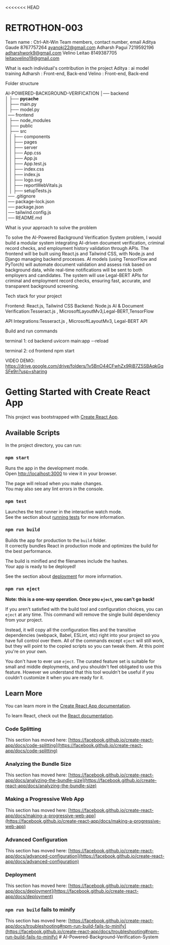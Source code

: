 <<<<<<< HEAD
# RETROTHON-003
Team name : Ctrl-Alt-Win
Team members, contact number, email
Aditya Gaude  8767757264 ayanokj22@gmail.com
Adharsh Pagui 7219592196 adharshwork9@gmail.com
Velino Leitao 8149387705 leitaovelino19@gmail.com

What is each individual's contribution in the project
Aditya : ai model training
Adharsh : Front-end, Back-end
Velino : Front-end, Back-end

Folder structure

AI-POWERED-BACKGROUND-VERIFICATION
│── backend  
│   ├── __pycache__  
│   ├── main.py  
│   ├── model.py  
│── frontend  
│   ├── node_modules  
│   ├── public  
│   ├── src  
│   │   ├── components  
│   │   ├── pages  
│   │   ├── server  
│   │   ├── App.css  
│   │   ├── App.js  
│   │   ├── App.test.js  
│   │   ├── index.css  
│   │   ├── index.js  
│   │   ├── logo.svg  
│   │   ├── reportWebVitals.js  
│   │   ├── setupTests.js  
│── .gitignore  
│── package-lock.json  
│── package.json  
│── tailwind.config.js  
│── README.md  


What is your approach to solve the problem

To solve the AI-Powered Background Verification System problem, I would build a modular system integrating AI-driven document verification, criminal record checks, and employment history validation through APIs. The frontend will be built using React.js and Tailwind CSS, with Node.js and Django managing backend processes. AI models (using TensorFlow and PyTorch) will automate document validation and assess risk based on background data, while real-time notifications will be sent to both employers and candidates. The system will use Legal-BERT APIs for criminal and employment record checks, ensuring fast, accurate, and transparent background screening.

Tech stack for your project

Frontend: React.js, Tailwind CSS
Backend: Node.js
AI & Document Verification:Tesseract.js , MicrosoftLayoutMv3,Legal-BERT,TensorFlow

API Integrations:Tesseract.js , MicrosoftLayoutMv3, Legal-BERT API


Build and run commands

terminal 1:
cd backend
uvicorn main:app --reload

terminal 2:
 cd frontend
 npm start

VIDEO DEMO: https://drive.google.com/drive/folders/1v5BnO44CFwhZx9RjB7Z5SBAqkGqSFe9n?usp=sharing


# Getting Started with Create React App

This project was bootstrapped with [Create React App](https://github.com/facebook/create-react-app).

## Available Scripts

In the project directory, you can run:

### `npm start`

Runs the app in the development mode.\
Open [http://localhost:3000](http://localhost:3000) to view it in your browser.

The page will reload when you make changes.\
You may also see any lint errors in the console.

### `npm test`

Launches the test runner in the interactive watch mode.\
See the section about [running tests](https://facebook.github.io/create-react-app/docs/running-tests) for more information.

### `npm run build`

Builds the app for production to the `build` folder.\
It correctly bundles React in production mode and optimizes the build for the best performance.

The build is minified and the filenames include the hashes.\
Your app is ready to be deployed!

See the section about [deployment](https://facebook.github.io/create-react-app/docs/deployment) for more information.

### `npm run eject`

**Note: this is a one-way operation. Once you `eject`, you can't go back!**

If you aren't satisfied with the build tool and configuration choices, you can `eject` at any time. This command will remove the single build dependency from your project.

Instead, it will copy all the configuration files and the transitive dependencies (webpack, Babel, ESLint, etc) right into your project so you have full control over them. All of the commands except `eject` will still work, but they will point to the copied scripts so you can tweak them. At this point you're on your own.

You don't have to ever use `eject`. The curated feature set is suitable for small and middle deployments, and you shouldn't feel obligated to use this feature. However we understand that this tool wouldn't be useful if you couldn't customize it when you are ready for it.

## Learn More

You can learn more in the [Create React App documentation](https://facebook.github.io/create-react-app/docs/getting-started).

To learn React, check out the [React documentation](https://reactjs.org/).

### Code Splitting

This section has moved here: [https://facebook.github.io/create-react-app/docs/code-splitting](https://facebook.github.io/create-react-app/docs/code-splitting)

### Analyzing the Bundle Size

This section has moved here: [https://facebook.github.io/create-react-app/docs/analyzing-the-bundle-size](https://facebook.github.io/create-react-app/docs/analyzing-the-bundle-size)

### Making a Progressive Web App

This section has moved here: [https://facebook.github.io/create-react-app/docs/making-a-progressive-web-app](https://facebook.github.io/create-react-app/docs/making-a-progressive-web-app)

### Advanced Configuration

This section has moved here: [https://facebook.github.io/create-react-app/docs/advanced-configuration](https://facebook.github.io/create-react-app/docs/advanced-configuration)

### Deployment

This section has moved here: [https://facebook.github.io/create-react-app/docs/deployment](https://facebook.github.io/create-react-app/docs/deployment)

### `npm run build` fails to minify

This section has moved here: [https://facebook.github.io/create-react-app/docs/troubleshooting#npm-run-build-fails-to-minify](https://facebook.github.io/create-react-app/docs/troubleshooting#npm-run-build-fails-to-minify)
#   A I - P o w e r e d - B a c k g r o u n d - V e r i f i c a t i o n - S y s t e m 
 
 

